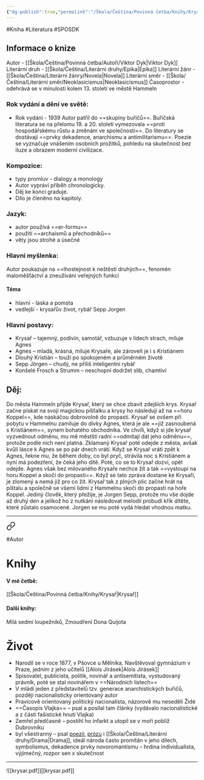 ```yaml
---
{"dg-publish":true,"permalink":"/Škola/Čeština/Povinná četba/Knihy/Krysař/","created":"2024-03-18T20:55:43.051+01:00","updated":"2024-03-13T18:22:04.692+01:00"}
---
```


#Kniha #Literatura #SPOSDK 
## Informace o knize
Autor - [[Škola/Čeština/Povinná četba/Autoři/Viktor Dyk\|Viktor Dyk]]
Literární druh -  [[Škola/Čeština/Literární druhy/Epika\|Epika]]
Literární žánr - [[Škola/Čeština/Literární žánry/Novela\|Novela]]
Literární směr - [[Škola/Čeština/Literární směr/Neoklasicismus\|Neoklasicismus]]
Časoprostor - odehrává se v minulosti kolem 13. století ve městě Hammeln
### Rok vydání a dění ve světě:
- Rok vydání - 1939
Autor patřil do ==skupiny buřičů==. Buřičská literatura se na přelomu 19. a 20. století vymezovala ==proti hospodářskému růstu a změnám ve společnosti==. Do literatury se dostávají ==prvky dekadence, anarchismu a antimilitarismu==. Poezie se vyznačuje vnášením osobních prožitků, pohledu na skutečnost bez iluze a obrazem moderní civilizace.
### Kompozice: 
- typy promluv - dialogy a monology
- Autor vypráví příběh chronologicky. 
- Děj ke konci graduje. 
- Dílo je členěno na kapitoly.
### Jazyk:
- autor používá ==er-formu== 
- použití ==archaismů a přechodníků==
- věty jsou strohé a úsečné
### Hlavní myšlenka:
Autor poukazuje na ==lhostejnost k neštěstí druhých==, fenomén maloměšťáctví a zneužívání veřejných funkcí
#### Téma
- hlavní - láska a pomsta
- vedlejší - krysařův život, rybář Sepp Jorgen
### Hlavní postavy:
- Krysař – tajemný, podivín, samotář, vzbuzuje v lidech strach, miluje Agnes
- Agnes – mladá, krásná, miluje Krysaře, ale zároveň je i s Kristiánem
- Dlouhý Kristián – touží po spokojeném a průměrném životě
- Sepp Jörgen – chudý, ne příliš inteligentní rybář
- Konšelé Frosch a Strumm – neschopní dodržet slib, chamtiví
## Děj:
Do města Hammeln přijde Krysař, který se chce zbavit zdejších krys. Krysař začne pískat na svojí magickou píšťalku a krysy ho následují až na ==horu Koppel==, kde naskáčou dobrovolně do propasti. Krysař se ovšem při pobytu v Hammelnu zamiluje do dívky Agnes, která je ale ==již zasnoubená s Kristiánem==, synem bohatého obchodníka. Ve chvíli, když si jde krysař vyzvednout odměnu, mu mě městští radní ==odmítají dát jeho odměnu==, protože podle nich není platná. Zklamaný Krysař poté odejde z města, avšak kvůli lásce k Agnes se po pár dnech vrátí. Když se Krysař vrátí zpět k Agnes, řekne mu, že během doby, co byl pryč, strávila noc s Kristiánem a nyní má podezření, že čeká jeho dítě. Poté, co se to Krysař dozví, opět odejde. Agnes však bez milovaného Krysaře nechce žít a tak ==vystoupí na horu Koppel a skočí do propasti==. Když se tato zpráva dostane ke Krysaři, je zlomený a nemá již pro co žít. Krysař tak z plných plic začne hrát na píštalu a společně se všemi lidmi z Hammelnu skočí do propasti na hoře Koppel. Jediný člověk, který přežije, je Jorgen Sepp, protože mu vše dojde až druhý den a jelikož ho z nutkání následovat melodii probudí křik dítěte, které zůstalo osamocené. Jorgen se mu poté vydá hledat vhodnou matku.
___

<div class="transclusion internal-embed is-loaded"><a class="markdown-embed-link" href="/skola/cestina/povinna-cetba/autori/viktor-dyk/" aria-label="Open link"><svg xmlns="http://www.w3.org/2000/svg" width="24" height="24" viewBox="0 0 24 24" fill="none" stroke="currentColor" stroke-width="2" stroke-linecap="round" stroke-linejoin="round" class="svg-icon lucide-link"><path d="M10 13a5 5 0 0 0 7.54.54l3-3a5 5 0 0 0-7.07-7.07l-1.72 1.71"></path><path d="M14 11a5 5 0 0 0-7.54-.54l-3 3a5 5 0 0 0 7.07 7.07l1.71-1.71"></path></svg></a><div class="markdown-embed">




#Autor 
# Knihy
#### V mé četbě:
[[Škola/Čeština/Povinná četba/Knihy/Krysař\|Krysař]]
#### Další knihy:
Milá sedmi loupežníků, Zmoudření Dona Quijota
# Život
- Narodil se v roce 1877, v Pšovce u Mělníka. Navštěvoval gymnázium v Praze, jedním z jeho učitelů [[Alois Jirásek\|Alois Jirásek]]
- Spisovatel, publicista, politik, novinář a antisemitista, vystudovaný právník, poté se stal novinářem v ==Národních listech==
- V mládí jeden z představitelů tzv. generace anarchistických buřičů, později nacionalisticky orientovaný autor
- Pravicově orientovaný politický nacionalista, názorově mu neseděli Židé
- ==Časopis Vlajka== – psal a posílal tam články (vydávalo nacionalistické a z části fašistické hnutí Vlajka)
- Zemřel předčasně – postihl ho infarkt a utopil se v moři poblíž Dubrovníku
- byl všestranný – psal [poezii](Poezie.md), [prózu](Próza.md) i [[Škola/Čeština/Literární druhy/Drama\|Drama]], ideál národa často promítán v jeho dílech, symbolismus, dekadence prvky novoromantismu – hrdina individualista, výjimečný, rozpor sen x skutečnost


</div></div>

___

![[krysar.pdf]][[krysar.pdf]]